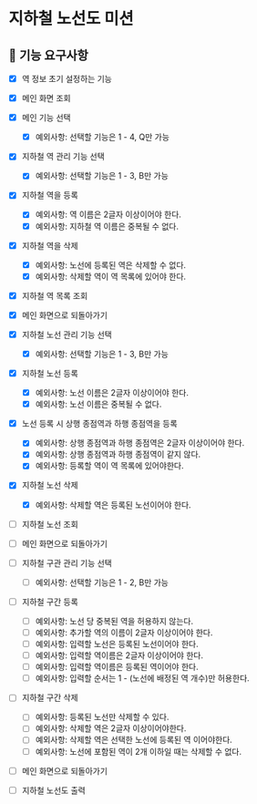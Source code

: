 # 지하철 노선도 미션

## 🚀 기능 요구사항

- [X] 역 정보 초기 설정하는 기능

- [X] 메인 화면 조회

- [X] 메인 기능 선택
    - [X] 예외사항: 선택할 기능은 1 - 4, Q만 가능

- [X] 지하철 역 관리 기능 선택
    - [X] 예외사항: 선택할 기능은 1 - 3, B만 가능

- [X] 지하철 역을 등록
    - [X] 예외사항: 역 이름은 2글자 이상이어야 한다.
    - [X] 예외사항: 지하철 역 이름은 중복될 수 없다.

- [X] 지하철 역을 삭제
    - [X] 예외사항: 노선에 등록된 역은 삭제할 수 없다.
    - [X] 예외사항: 삭제할 역이 역 목록에 있어야 한다.

- [X] 지하철 역 목록 조회

- [X] 메인 화면으로 되돌아가기

- [X] 지하철 노선 관리 기능 선택
    - [X] 예외사항: 선택할 기능은 1 - 3, B만 가능

- [X] 지하철 노선 등록
    - [X] 예외사항: 노선 이름은 2글자 이상이어야 한다.
    - [X] 예외사항: 노선 이름은 중복될 수 없다.

- [X] 노선 등록 시 상행 종점역과 하행 종점역을 등록
    - [X] 예외사항: 상행 종점역과 하행 종점역은 2글자 이상이어야 한다.
    - [X] 예외사항: 상행 종점역과 하행 종점역이 같지 않다.
    - [X] 예외사항: 등록할 역이 역 목록에 있어야한다.

- [X] 지하철 노선 삭제
    - [X] 예외사항: 삭제할 역은 등록된 노선이어야 한다.    

- [ ] 지하철 노선 조회

- [ ] 메인 화면으로 되돌아가기

- [ ] 지하철 구관 관리 기능 선택
    - [ ] 예외사항: 선택할 기능은 1 - 2, B만 가능


- [ ] 지하철 구간 등록
    - [ ] 예외사항: 노선 당 중복된 역을 허용하지 않는다.
    - [ ] 예외사항: 추가할 역의 이름이 2글자 이상이어야 한다.
    - [ ] 예외사항: 입력할 노선은 등록된 노선이어야 한다.
    - [ ] 예외사항: 입력할 역이름은 2글자 이상이어야 한다.
    - [ ] 예외사항: 입력할 역이름은 등록된 역이어야 한다.
    - [ ] 예외사항: 입력할 순서는 1 - (노선에 배정된 역 개수)만 허용한다.

- [ ] 지하철 구간 삭제
    - [ ] 예외사항: 등록된 노선만 삭제할 수 있다.
    - [ ] 예외사항: 삭제할 역은 2글자 이상이어야한다.
    - [ ] 예외사항: 삭제할 역은 선택한 노선에 등록된 역 이어야한다.
    - [ ] 예외사항: 노선에 포함된 역이 2개 이하일 때는 삭제할 수 없다.
    
- [ ] 메인 화면으로 되돌아가기

- [ ] 지하철 노선도 출력